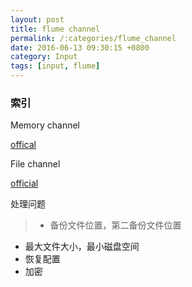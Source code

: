 ```yaml
---
layout: post
title: flume channel
permalink: /:categories/flume_channel
date: 2016-06-13 09:30:15 +0800
category: Input
tags: [input, flume]
---
```


### 索引

Memory channel

[offical](https://flume.apache.org/FlumeUserGuide.html#memory-channel)


File channel

[official](https://flume.apache.org/FlumeUserGuide.html#file-channel)

处理问题

> * 备份文件位置，第二备份文件位置
* 最大文件大小，最小磁盘空间
* 恢复配置
* 加密
